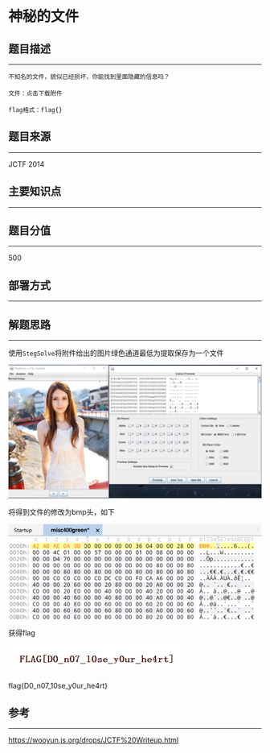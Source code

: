 # 神秘的文件

## 题目描述
---
```
不知名的文件，貌似已经损坏，你能找到里面隐藏的信息吗？

文件：点击下载附件

flag格式：flag{}
```

## 题目来源
---
JCTF 2014

## 主要知识点
---


## 题目分值
---
500

## 部署方式
---


## 解题思路
---

使用`StegSolve`将附件给出的图片绿色通道最低为提取保存为一个文件

![](images/ctf-2021-06-09-11-06-41.png)

将得到文件的修改为bmp头，如下

![](images/ctf-2021-06-09-11-08-35.png)

获得flag

![](images/ctf-2021-06-09-11-09-24.png)

flag{D0_n07_10se_y0ur_he4rt}

## 参考
---
https://wooyun.js.org/drops/JCTF%20Writeup.html